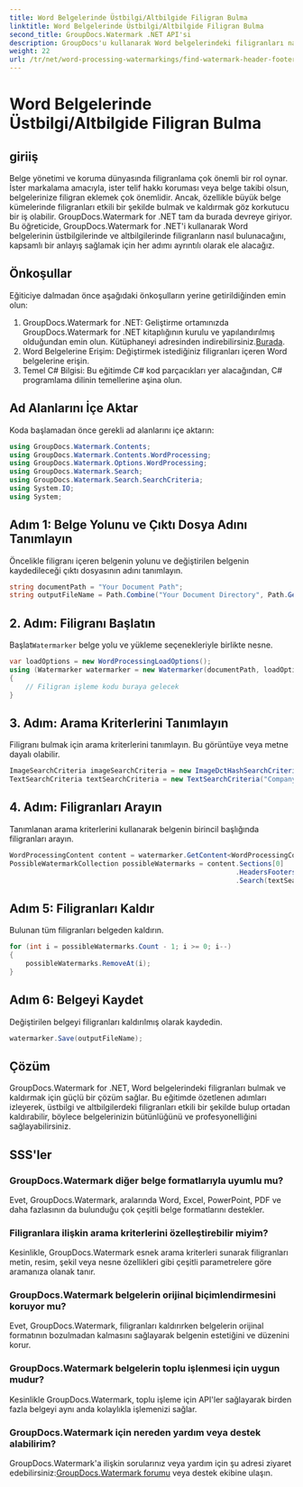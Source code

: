 ```yaml
---
title: Word Belgelerinde Üstbilgi/Altbilgide Filigran Bulma
linktitle: Word Belgelerinde Üstbilgi/Altbilgide Filigran Bulma
second_title: GroupDocs.Watermark .NET API'si
description: GroupDocs'u kullanarak Word belgelerindeki filigranları nasıl verimli bir şekilde bulup kaldıracağınızı öğrenin, böylece belge bütünlüğünü ve profesyonelliğini sağlayın.
weight: 22
url: /tr/net/word-processing-watermarkings/find-watermark-header-footer-word-docs/
---
```


# Word Belgelerinde Üstbilgi/Altbilgide Filigran Bulma

## giriiş
Belge yönetimi ve koruma dünyasında filigranlama çok önemli bir rol oynar. İster markalama amacıyla, ister telif hakkı koruması veya belge takibi olsun, belgelerinize filigran eklemek çok önemlidir. Ancak, özellikle büyük belge kümelerinde filigranları etkili bir şekilde bulmak ve kaldırmak göz korkutucu bir iş olabilir. GroupDocs.Watermark for .NET tam da burada devreye giriyor. Bu öğreticide, GroupDocs.Watermark for .NET'i kullanarak Word belgelerinin üstbilgilerinde ve altbilgilerinde filigranların nasıl bulunacağını, kapsamlı bir anlayış sağlamak için her adımı ayrıntılı olarak ele alacağız.
## Önkoşullar
Eğiticiye dalmadan önce aşağıdaki önkoşulların yerine getirildiğinden emin olun:
1. GroupDocs.Watermark for .NET: Geliştirme ortamınızda GroupDocs.Watermark for .NET kitaplığının kurulu ve yapılandırılmış olduğundan emin olun. Kütüphaneyi adresinden indirebilirsiniz.[Burada](https://releases.groupdocs.com/Watermark/net/).
2. Word Belgelerine Erişim: Değiştirmek istediğiniz filigranları içeren Word belgelerine erişin.
3. Temel C# Bilgisi: Bu eğitimde C# kod parçacıkları yer alacağından, C# programlama dilinin temellerine aşina olun.
## Ad Alanlarını İçe Aktar
Koda başlamadan önce gerekli ad alanlarını içe aktarın:
```csharp
using GroupDocs.Watermark.Contents;
using GroupDocs.Watermark.Contents.WordProcessing;
using GroupDocs.Watermark.Options.WordProcessing;
using GroupDocs.Watermark.Search;
using GroupDocs.Watermark.Search.SearchCriteria;
using System.IO;
using System;
```
## Adım 1: Belge Yolunu ve Çıktı Dosya Adını Tanımlayın
Öncelikle filigranı içeren belgenin yolunu ve değiştirilen belgenin kaydedileceği çıktı dosyasının adını tanımlayın.
```csharp
string documentPath = "Your Document Path";
string outputFileName = Path.Combine("Your Document Directory", Path.GetFileName(documentPath));
```
## 2. Adım: Filigranı Başlatın
 Başlat`Watermarker` belge yolu ve yükleme seçenekleriyle birlikte nesne.
```csharp
var loadOptions = new WordProcessingLoadOptions();
using (Watermarker watermarker = new Watermarker(documentPath, loadOptions))
{
    // Filigran işleme kodu buraya gelecek
}
```
## 3. Adım: Arama Kriterlerini Tanımlayın
Filigranı bulmak için arama kriterlerini tanımlayın. Bu görüntüye veya metne dayalı olabilir.
```csharp
ImageSearchCriteria imageSearchCriteria = new ImageDctHashSearchCriteria(Constants.LogoPng);
TextSearchCriteria textSearchCriteria = new TextSearchCriteria("Company Name");
```
## 4. Adım: Filigranları Arayın
Tanımlanan arama kriterlerini kullanarak belgenin birincil başlığında filigranları arayın.
```csharp
WordProcessingContent content = watermarker.GetContent<WordProcessingContent>();
PossibleWatermarkCollection possibleWatermarks = content.Sections[0]
                                                        .HeadersFooters[OfficeHeaderFooterType.HeaderPrimary]
                                                        .Search(textSearchCriteria.Or(imageSearchCriteria));
```
## Adım 5: Filigranları Kaldır
Bulunan tüm filigranları belgeden kaldırın.
```csharp
for (int i = possibleWatermarks.Count - 1; i >= 0; i--)
{
    possibleWatermarks.RemoveAt(i);
}
```
## Adım 6: Belgeyi Kaydet
Değiştirilen belgeyi filigranları kaldırılmış olarak kaydedin.
```csharp
watermarker.Save(outputFileName);
```

## Çözüm
GroupDocs.Watermark for .NET, Word belgelerindeki filigranları bulmak ve kaldırmak için güçlü bir çözüm sağlar. Bu eğitimde özetlenen adımları izleyerek, üstbilgi ve altbilgilerdeki filigranları etkili bir şekilde bulup ortadan kaldırabilir, böylece belgelerinizin bütünlüğünü ve profesyonelliğini sağlayabilirsiniz.
## SSS'ler
### GroupDocs.Watermark diğer belge formatlarıyla uyumlu mu?
Evet, GroupDocs.Watermark, aralarında Word, Excel, PowerPoint, PDF ve daha fazlasının da bulunduğu çok çeşitli belge formatlarını destekler.
### Filigranlara ilişkin arama kriterlerini özelleştirebilir miyim?
Kesinlikle, GroupDocs.Watermark esnek arama kriterleri sunarak filigranları metin, resim, şekil veya nesne özellikleri gibi çeşitli parametrelere göre aramanıza olanak tanır.
### GroupDocs.Watermark belgelerin orijinal biçimlendirmesini koruyor mu?
Evet, GroupDocs.Watermark, filigranları kaldırırken belgelerin orijinal formatının bozulmadan kalmasını sağlayarak belgenin estetiğini ve düzenini korur.
### GroupDocs.Watermark belgelerin toplu işlenmesi için uygun mudur?
Kesinlikle GroupDocs.Watermark, toplu işleme için API'ler sağlayarak birden fazla belgeyi aynı anda kolaylıkla işlemenizi sağlar.
### GroupDocs.Watermark için nereden yardım veya destek alabilirim?
 GroupDocs.Watermark'a ilişkin sorularınız veya yardım için şu adresi ziyaret edebilirsiniz:[GroupDocs.Watermark forumu](https://forum.groupdocs.com/c/watermark/19) veya destek ekibine ulaşın.